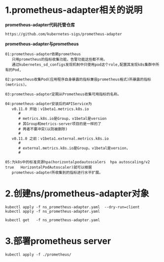 # 1.prometheus-adapter相关的说明
**prometheus-adapter代码托管仓库**
```
https://github.com/kubernetes-sigs/prometheus-adapter
```

**prometheus-adapter与prometheus**
```
01:prometheus-adapter依赖prometheus
   只用prometheus的指标收集功能，告警功能这些都不用。
   通过kubernetes_sd_configs发现机制中只使用pod这个role,配置其发现k8s集群中所有的Pod,

02:prometheus收集Pod(应用程序自身暴露的指标兼容prometheus格式)所暴露的指标(metrics)。

03:prometheus-adapter定期从Prometheus收集可用指标的名称。

04:prometheus-adapter安装后的APIService为
   v0.11.0 开始：v1beta1.metrics.k8s.io           
      #
      # metrics.k8s.io是Group，v1betal是version
      # 其Group和metrics-server项目的是一样的了
      # 两者不要冲突(以防被删除)
      #  
   v0.11.0 之前：v1beta1.external.metrics.k8s.io  
      #
      # external.metrics.k8s.io是Group，v1betal是version，
      #

05:为k8s中的标准资源hpa(horizontalpodautoscalers  hpa autoscaling/v2 true   HorizontalPodAutoscaler)就可以根据
   prometheus-adapter所收集到的指标进行水平扩展。 
```


# 2.创建ns/prometheus-adapter对象
```
kubectl apply -f ns_prometheus-adapter.yaml  --dry-run=client
kubectl apply -f ns_prometheus-adapter.yaml

kubectl get   -f ns_prometheus-adapter.yaml
```

# 3.部署prometheus server
```
kubectl apply -f ./prometheus/
```


